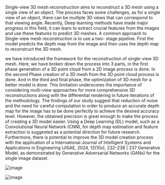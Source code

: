 Single-view 3D mesh reconstruction aims to reconstruct a 3D mesh using a single view of an object. The process faces some challenges, as for a single view of an object, there can be multiple 3D views that can correspond to that viewing angle. Recently, Deep learning methods have made major progress in this field, it can learn to extract crucial features from the images and use these features to predict 3D meshes. A common approach to Single-view mesh reconstruction is to use a two- stage pipeline. First the model predicts the depth map from the image and then uses the depth map to reconstruct the 3D mesh.


we have introduced the framework for the reconstruction of single-view 3D mesh. Here, we have broken down the process into 3 parts, in the first phase generation of a 3D point cloud from a 2D image process is done. In the second Phase creation of a 3D mesh from the 3D point cloud process is done. And in the third and final phase, the optimization of 3D mesh for a better model is done. This limitation underscores the importance of considering multi-view approaches for more comprehensive 3D reconstructions along with the differential rendering in future iterations of the methodology. The findings of our study suggest that reduction of noise and the need for careful computation in order to produce an accurate depth map for the image has to be done perfectly to achieve the desired accuracy level. However, the obtained precision is great enough to make the process of creating a 3D model easier. Using a Deep Learning (DL) model, such as a Convolutional Neural Network (CNN), for depth map estimation and feature extraction is suggested as a potential direction for future research. Furthermore, there is potential to improve the 3D model creation process with the application of a
International Journal of Intelligent Systems and Applications in Engineering IJISAE, 2024, 12(10s), 232–238 | 237
Generative Model, as demonstrated by Generative Adversarial Networks (GANs) for the single image dataset.

![image](https://github.com/Atharva20101/3D_Image_Reconstruction-/assets/114909027/0ce1438f-b58d-4564-a6c6-34f32322f245)



![image](https://github.com/Atharva20101/3D_Image_Reconstruction-/assets/114909027/db7cb3ba-193d-47e0-a1e4-fdcbea92e9f3)

